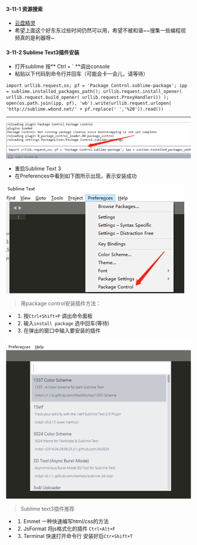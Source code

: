 #### 3-11-1 资源搜索

- [云盘精灵](https://www.yunpanjingling.com/)
- 希望上面这个好东东过些时间仍然可以用，希望不被和谐~~搜集一些编程视频真的是利器呀~

#### 3-11-2 Sublime Text3插件安装
- 打开sublime 按** Ctrl + ` **调出console
- 粘贴以下代码到命令行并回车（可能会卡一会儿，请等待）

```
import urllib.request,os; pf = 'Package Control.sublime-package'; ipp = sublime.installed_packages_path(); urllib.request.install_opener( urllib.request.build_opener( urllib.request.ProxyHandler()) ); open(os.path.join(ipp, pf), 'wb').write(urllib.request.urlopen( 'http://sublime.wbond.net/' + pf.replace(' ','%20')).read())
```
---

![](/assets/3-11-sublime.png)

- 重启Sublime Text 3
- 在Preferences中看到如下图所示出现，表示安装成功

![](/assets/3-11-control.png)

> 用package control安装插件方法：

- 1. 按`Ctrl+Shift+P` 调出命令面板
- 2. 输入`install package` 选中回车(等待)
- 3. 在弹出的窗口中输入要安装的插件

![](/assets/3-11-install.png)

> Sublime text3插件推荐

- 1. Emmet 一种快速编写html/css的方法
- 2. JsFormat  将js格式化的插件 `Ctrl+Alt+F`
- 3. Terminal 快速打开命令行 安装好后`Ctr+Shift+T`